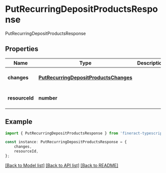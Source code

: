 # PutRecurringDepositProductsResponse

PutRecurringDepositProductsResponse

## Properties

Name | Type | Description | Notes
------------ | ------------- | ------------- | -------------
**changes** | [**PutRecurringDepositProductsChanges**](PutRecurringDepositProductsChanges.md) |  | [optional] [default to undefined]
**resourceId** | **number** |  | [optional] [default to undefined]

## Example

```typescript
import { PutRecurringDepositProductsResponse } from 'fineract-typescript-client';

const instance: PutRecurringDepositProductsResponse = {
    changes,
    resourceId,
};
```

[[Back to Model list]](../README.md#documentation-for-models) [[Back to API list]](../README.md#documentation-for-api-endpoints) [[Back to README]](../README.md)

